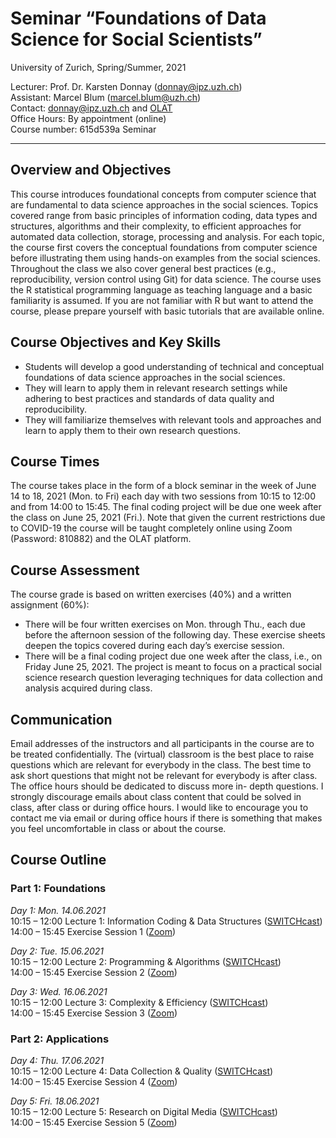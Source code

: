 # Seminar “Foundations of Data Science for Social Scientists”
University of Zurich, Spring/Summer, 2021

Lecturer: Prof. Dr. Karsten Donnay (donnay@ipz.uzh.ch)  
Assistant: Marcel Blum (marcel.blum@uzh.ch)  
Contact: donnay@ipz.uzh.ch and [OLAT](https://lms.uzh.ch/url/RepositoryEntry/16964059152)  
Office Hours: By appointment (online)  
Course number: 615d539a Seminar  

---

## Overview and Objectives

This course introduces foundational concepts from computer science that are fundamental to data science approaches in the social sciences. Topics covered range from basic principles of information coding, data types and structures, algorithms and their complexity, to efficient approaches for automated data collection, storage, processing and analysis. For each topic, the course first covers the conceptual foundations from computer science before illustrating them using hands-on examples from the social sciences. Throughout the class we also cover general best practices (e.g., reproducibility, version control using Git) for data science. The course uses the R statistical programming language as teaching language and a basic familiarity is assumed. If you are not familiar with R but want to attend the course, please prepare yourself with basic tutorials that are available online. 

## Course Objectives and Key Skills

- Students will develop a good understanding of technical and conceptual foundations of data science approaches in the social sciences.
- They will learn to apply them in relevant research settings while adhering to best practices and standards of data quality and reproducibility.
- They will familiarize themselves with relevant tools and approaches and learn to apply them to their own research questions.

## Course Times

The course takes place in the form of a block seminar in the week of June 14 to 18, 2021 (Mon. to Fri) each day with two sessions from 10:15 to 12:00 and from 14:00 to 15:45. The final coding project will be due one week after the class on June 25, 2021 (Fri.). Note that given the current restrictions due to COVID-19 the course will be taught completely online using Zoom (Password: 810882) and the OLAT platform.

## Course Assessment

The course grade is based on written exercises (40%) and a written assignment (60%):

- There will be four written exercises on Mon. through Thu., each due before the afternoon session of the following day. These exercise sheets deepen the topics covered during each day’s exercise session.
- There will be a final coding project due one week after the class, i.e., on Friday June 25, 2021. The project is meant to focus on a practical social science research question leveraging techniques for data collection and analysis acquired during class.

## Communication

Email addresses of the instructors and all participants in the course are to be treated confidentially. The (virtual) classroom is the best place to raise questions which are relevant for everybody in the class. The best time to ask short questions that might not be relevant for everybody is after class. The office hours should be dedicated to discuss more in- depth questions. I strongly discourage emails about class content that could be solved in class, after class or during office hours. I would like to encourage you to contact me via email or during office hours if there is something that makes you feel uncomfortable in class or about the course.

## Course Outline

### Part 1: Foundations

_Day 1: Mon. 14.06.2021_  
10:15 – 12:00 Lecture 1: Information Coding & Data Structures ([SWITCHcast](https://lms.uzh.ch/url/RepositoryEntry/16964059152))  
14:00 – 15:45 Exercise Session 1 ([Zoom](https://uzh.zoom.us/j/91462284423?pwd=Y21kakQ5elRrc3Y0S3JTQ3diNDZJQT09))  

_Day 2: Tue. 15.06.2021_  
10:15 – 12:00 Lecture 2: Programming & Algorithms ([SWITCHcast](https://lms.uzh.ch/url/RepositoryEntry/16964059152))  
14:00 – 15:45 Exercise Session 2 ([Zoom](https://uzh.zoom.us/j/91462284423?pwd=Y21kakQ5elRrc3Y0S3JTQ3diNDZJQT09))  

_Day 3: Wed. 16.06.2021_  
10:15 – 12:00 Lecture 3: Complexity & Efficiency ([SWITCHcast](https://lms.uzh.ch/url/RepositoryEntry/16964059152))  
14:00 – 15:45 Exercise Session 3 ([Zoom](https://uzh.zoom.us/j/91462284423?pwd=Y21kakQ5elRrc3Y0S3JTQ3diNDZJQT09))  

### Part 2: Applications

_Day 4: Thu. 17.06.2021_  
10:15 – 12:00 Lecture 4: Data Collection & Quality ([SWITCHcast](https://lms.uzh.ch/url/RepositoryEntry/16964059152))  
14:00 – 15:45 Exercise Session 4 ([Zoom](https://uzh.zoom.us/j/91462284423?pwd=Y21kakQ5elRrc3Y0S3JTQ3diNDZJQT09))  

_Day 5: Fri. 18.06.2021_  
10:15 – 12:00 Lecture 5: Research on Digital Media ([SWITCHcast](https://lms.uzh.ch/url/RepositoryEntry/16964059152))  
14:00 – 15:45 Exercise Session 5 ([Zoom](https://uzh.zoom.us/j/91462284423?pwd=Y21kakQ5elRrc3Y0S3JTQ3diNDZJQT09))  
